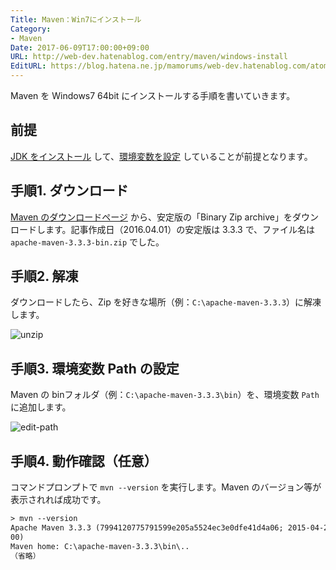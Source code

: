 ```yaml
---
Title: Maven：Win7にインストール
Category:
- Maven
Date: 2017-06-09T17:00:00+09:00
URL: http://web-dev.hatenablog.com/entry/maven/windows-install
EditURL: https://blog.hatena.ne.jp/mamorums/web-dev.hatenablog.com/atom/entry/10328749687178896795
---
```


Maven を Windows7 64bit にインストールする手順を書いていきます。


## 前提
[JDK をインストール](/entry/java/jdk/windows-install) して、[環境変数を設定](/entry/java/jdk/windows-variables) していることが前提となります。


## 手順1. ダウンロード
[Maven のダウンロードページ](https://maven.apache.org/download.cgi) から、安定版の「Binary Zip archive」をダウンロードします。記事作成日（2016.04.01）の安定版は 3.3.3 で、ファイル名は `apache-maven-3.3.3-bin.zip` でした。


## 手順2. 解凍
ダウンロードしたら、Zip を好きな場所（例：`C:\apache-maven-3.3.3`）に解凍します。

![unzip](http://cdn-ak.f.st-hatena.com/images/fotolife/m/mamorums/20160813/20160813110841.png)


## 手順3. 環境変数 Path の設定
Maven の binフォルダ（例：`C:\apache-maven-3.3.3\bin`）を、環境変数 `Path` に追加します。

![edit-path](http://cdn-ak.f.st-hatena.com/images/fotolife/m/mamorums/20160813/20160813110842.png)


## 手順4. 動作確認（任意）
コマンドプロンプトで `mvn --version` を実行します。Maven のバージョン等が表示されれば成功です。

```txt
> mvn --version
Apache Maven 3.3.3 (7994120775791599e205a5524ec3e0dfe41d4a06; 2015-04-22T20:57:37+09:
00)
Maven home: C:\apache-maven-3.3.3\bin\..
（省略）
```
